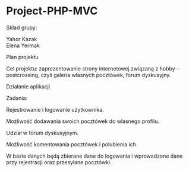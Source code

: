 # Project-PHP-MVC

Skład grupy: 

Yahor Kazak  
Elena Yermak 

Plan projektu 

 
Cel projektu: zaprezentowanie strony internetowej związaną z hobby – postcrossing, czyli galeria własnych pocztówek, forum dyskusyjny. 

Działanie aplikacji 

Zadania: 

Rejestrowanie i logowanie użytkownika.  

Możliwość dodawania swoich pocztówek do własnego profilu. 

Udział w forum dyskusyjnym. 

Możliwość komentowania pocztówek i polubienia ich. 

W bazie danych będą zbierane dane do logowania i wprowadzone dane przy rejestracji oraz przesyłane pocztówki. 
